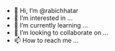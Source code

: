 - 👋 Hi, I’m @rabichhatar
- 👀 I’m interested in ...
- 🌱 I’m currently learning ...
- 💞️ I’m looking to collaborate on ...
- 📫 How to reach me ...

<!---
rabichhatar/rabichhatar is a ✨ special ✨ repository because its `README.md` (this file) appears on your GitHub profile.
You can click the Preview link to take a look at your changes.
--->
